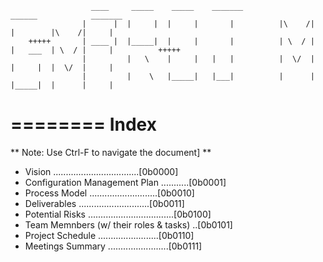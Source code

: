                       ____     _____    _____    _______                   ______            _______
                    |      |  |     |  |     |       |          |\    /|  |        |\    /|     |
        +++++       | ____ |  |_____|  |     |       |          | \  / |  |   ___  | \  / |     |          +++++
                    |         |   \    |     |   |   |          |  \/  |  |     |  |  \/  |     |
                    |         |    \   |_____|   |___|          |      |  |_____|  |      |     |
========
Index
========
** Note: Use Ctrl-F to navigate the document] **
- Vision ..................................[0b0000]
- Configuration Management Plan ...........[0b0001]
- Process Model ...........................[0b0010]
- Deliverables ............................[0b0011]
- Potential Risks ..................................[0b0100]
- Team Memnbers (w/ their roles & tasks) ..[0b0101]
- Project Schedule ........................[0b0110]
- Meetings Summary ........................[0b0111]
